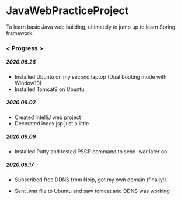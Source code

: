 # JavaWebPracticeProject
To learn basic Java web building, ultimately to jump up to learn Spring framework.



### < Progress >

##### 2020.08.26

- Installed Ubuntu on my second laptop (Dual booting mode with Window10)
- Installed Tomcat9 on Ubuntu

##### 2020.09.02

- Created intelliJ web project
- Decorated index.jsp just a little

##### 2020.09.09

- Installed Putty and tested PSCP command to send .war later on

##### 2020.09.17

- Subscribed free DDNS from Noip, got my own domain (finally!).

- Sent .war file to Ubuntu and saw tomcat and DDNS was working

